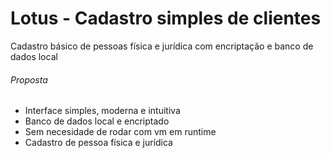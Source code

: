 # Lotus - Cadastro simples de clientes
Cadastro básico de pessoas física e jurídica com encriptação e banco de dados local

###### Proposta
- Interface simples, moderna e intuitiva
- Banco de dados local e encriptado
- Sem necesidade de rodar com vm em runtime
- Cadastro de pessoa física e jurídica